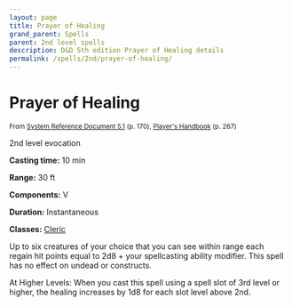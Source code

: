 ```yaml
---
layout: page
title: Prayer of Healing
grand_parent: Spells
parent: 2nd level spells 
description: D&D 5th edition Prayer of Healing details
permalink: /spells/2nd/prayer-of-healing/
---
```


# Prayer of Healing

<small>From <a target="_blank" href="https://media.wizards.com/2016/downloads/DND/SRD-OGL_V5.1.pdf">System Reference Document 5.1</a> (p. 170), <a target="_blank" href="https://dnd.wizards.com/products/tabletop-games/rpg-products/rpg_playershandbook">Player's Handbook</a> (p. 267)</small>


2nd level evocation

**Casting time:** 10 min

**Range:** 30 ft

**Components:** V 

**Duration:** Instantaneous

**Classes:** [Cleric](/classes/cleric/)

Up to six creatures of your choice that you can see within range each regain hit points equal to 2d8 + your spellcasting ability modifier. This spell has no effect on undead or constructs.

   At Higher Levels: When you cast this spell using a spell slot of 3rd level or higher, the healing increases by 1d8 for each slot level above 2nd.